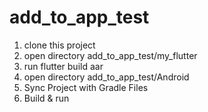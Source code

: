 # add_to_app_test

1. clone this project
2. open directory add_to_app_test/my_flutter
3. run flutter build aar
4. open directory add_to_app_test/Android
5. Sync Project with Gradle Files
6. Build & run